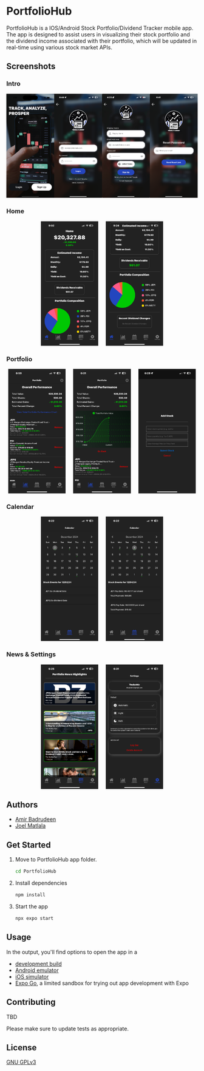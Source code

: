 # PortfolioHub

PortfolioHub is a IOS/Android Stock Portfolio/Dividend Tracker mobile app. The app is designed to assist users in visualizing their stock portfolio and the dividend income associated with their portfolio, which will be updated in real-time using various stock market APIs.

## Screenshots

### Intro
<div style="display: flex; justify-content: center; align-items: center; margin-bottom: 25px;">
   <img src="./screenshots/1.png" width=25%>
   <img src="./screenshots/3.png" width=25%>
   <img src="./screenshots/2.jpg" width=25%>
   <img src="./screenshots/4.png" width=25%>
</div>

### Home
<div style="display: flex; justify-content: center; align-items: center; margin-bottom: 25px;">
   
   <img src="./screenshots/5.png" width=30% style="margin: 0 10px;">
   <img src="./screenshots/6.png" width=30% style="margin: 0 10px;">
</div>

### Portfolio
<div style="display: flex; justify-content: center; align-items: center; margin-bottom: 25px;">
   <img src="./screenshots/7.png" width=30% style="margin: 0 10px;">
   <img src="./screenshots/8.png" width=30% style="margin: 0 10px;">
   <img src="./screenshots/9.png" width=30% style="margin: 0 10px;">
</div>

### Calendar
<div style="display: flex; justify-content: center; align-items: center; margin-bottom: 25px;">
   <img src="./screenshots/10.png" width=30% style="margin: 0 10px;">
   <img src="./screenshots/11.png" width=30% style="margin: 0 10px;">
</div>

### News & Settings
<div style="display: flex; justify-content: center; align-items: center; margin-bottom: 25px;">
   <img src="./screenshots/12.png" width=30% style="margin: 0 10px;">
   <img src="./screenshots/13.png" width=30% style="margin: 0 10px;">
</div>

## Authors

- [Amir Badrudeen](https://github.com/amirb2607)
- [Joel Matlala](https://github.com/JoelMatlala94)

## Get Started
1. Move to PortfolioHub app folder.

   ```bash
   cd PortfolioHub
   ``` 

2. Install dependencies

   ```bash
   npm install
   ```

3. Start the app

   ```bash
   npx expo start
   ```

## Usage

In the output, you'll find options to open the app in a

- [development build](https://docs.expo.dev/develop/development-builds/introduction/)
- [Android emulator](https://docs.expo.dev/workflow/android-studio-emulator/)
- [iOS simulator](https://docs.expo.dev/workflow/ios-simulator/)
- [Expo Go](https://expo.dev/go), a limited sandbox for trying out app development with Expo

## Contributing

TBD

Please make sure to update tests as appropriate.

## License

[GNU GPLv3](https://choosealicense.com/licenses/gpl-3.0/)
